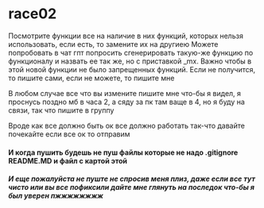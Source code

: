 # race02

Посмотрите функции все на наличие в них функций, которых нельзя использовать,
если есть, то замените их на другиею Можете попробовать в чат гпт попросить сгенерировать
такую-же функцию по функционалу и назвать ее так же, но с приставкой _mx. Важно чтобы
в этой новой функции не было запрещенных функций. Если не получится, то пишите сами, если не можете, то
 пишите мне

В любом случае все что вы измените пишите мне что-бы я видел, я проснусь поздно мб в часа 2, а
сяду за пк там ваще в 4, но я буду на связи, так что пишите в группу

Вроде как все должно быть ок все должно работать так-что давайте почекайте если все ок то отправим


<h4>И когда пушить будешь не пуш файлы которые не надо .gitignore README.MD и файл с картой этой<h4>
<h5>И еще пожалуйста не пуште не спросив меня плиз, даже если все тут чисто или вы все пофиксили
дайте мне глянуть на последок что-бы я был уверен пжжжжжжжж<h5>